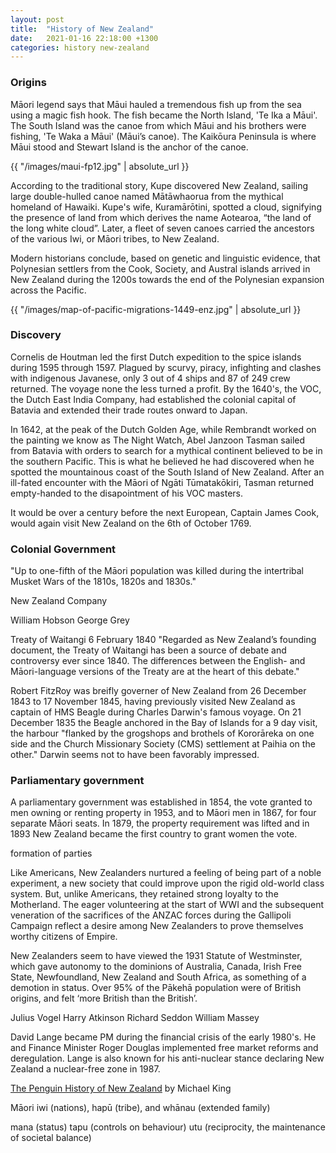 ```yaml
---
layout: post
title:  "History of New Zealand"
date:   2021-01-16 22:18:00 +1300
categories: history new-zealand
---
```


### Origins

Māori legend says that Māui hauled a tremendous fish up from the sea using a magic fish hook. The fish became the North Island, 'Te Ika a Māui'. The South Island was the canoe from which Māui and his brothers were fishing, 'Te Waka a Māui' (Māui’s canoe). The Kaikōura Peninsula is where Māui stood and Stewart Island is the anchor of the canoe.

{{ "/images/maui-fp12.jpg" | absolute_url }}

According to the traditional story, Kupe discovered New Zealand, sailing large double-hulled canoe named Mātāwhaorua from the mythical homeland of Hawaiki. Kupe's wife, Kuramārōtini, spotted a cloud, signifying the presence of land from which derives the name Aotearoa, “the land of the long white cloud”. Later, a fleet of seven canoes carried the ancestors of the various Iwi, or Māori tribes, to New Zealand.

Modern historians conclude, based on genetic and linguistic evidence, that Polynesian settlers from the Cook, Society, and Austral islands arrived in New Zealand during the 1200s towards the end of the Polynesian expansion across the Pacific.

{{ "/images/map-of-pacific-migrations-1449-enz.jpg" | absolute_url }}

### Discovery

Cornelis de Houtman led the first Dutch expedition to the spice islands during 1595 through 1597. Plagued by scurvy, piracy, infighting and clashes with indigenous Javanese, only 3 out of 4 ships and 87 of 249 crew returned. The voyage none the less turned a profit. By the 1640's, the VOC, the Dutch East India Company, had established the colonial capital of Batavia and extended their trade routes onward to Japan.

In 1642, at the peak of the Dutch Golden Age, while Rembrandt worked on the painting we know as The Night Watch, Abel Janzoon Tasman sailed from Batavia with orders to search for a mythical continent believed to be in the southern Pacific. This is what he believed he had discovered when he spotted the mountainous coast of the South Island of New Zealand. After an ill-fated encounter with the Māori of Ngāti Tūmatakōkiri, Tasman returned empty-handed to the disapointment of his VOC masters.

It would be over a century before the next European, Captain James Cook, would again visit New Zealand on the 6th of October 1769.


### Colonial Government

"Up to one-fifth of the Māori population was killed during the intertribal Musket Wars of the 1810s, 1820s and 1830s."


New Zealand Company

William Hobson
George Grey



Treaty of Waitangi
6 February 1840
"Regarded as New Zealand’s founding document, the Treaty of Waitangi has been a source of debate and controversy ever since 1840. The differences between the English- and Māori-language versions of the Treaty are at the heart of this debate."


Robert FitzRoy was breifly governer of New Zealand from 26 December 1843 to 17 November 1845, having previously visited New Zealand as captain of HMS Beagle during Charles Darwin's famous voyage. On 21 December 1835 the Beagle anchored in the Bay of Islands for a 9 day visit, the harbour "flanked by the grogshops and brothels of Kororāreka on one side and the Church Missionary Society (CMS) settlement at Paihia on the other." Darwin seems not to have been favorably impressed.


### Parliamentary government

A parliamentary government was established in 1854, the vote granted to men owning or renting property in 1953, and to Māori men in 1867, for four separate Māori seats. In 1879, the property requirement was lifted and in 1893 New Zealand became the first country to grant women the vote.


formation of parties


Like Americans, New Zealanders nurtured a feeling of being part of a noble experiment, a new society that could improve upon the rigid old-world class system. But, unlike Americans, they retained strong loyalty to the Motherland. The eager volunteering at the start of WWI and the subsequent veneration of the sacrifices of the ANZAC forces during the Gallipoli Campaign reflect a desire among New Zealanders to prove themselves worthy citizens of Empire.

New Zealanders seem to have viewed the 1931 Statute of Westminster, which gave autonomy to the dominions of Australia, Canada, Irish Free State, Newfoundland, New Zealand and South Africa, as something of a demotion in status. Over 95% of the Pākehā population were of British origins, and felt ‘more British than the British’.


Julius Vogel
Harry Atkinson
Richard Seddon
William Massey


David Lange became PM during the financial crisis of the early 1980's. He and Finance Minister Roger Douglas implemented free market reforms and deregulation. Lange is also known for his anti-nuclear stance declaring New Zealand a nuclear-free zone in 1987.



[The Penguin History of New Zealand][2] by Michael King


Māori iwi (nations), hapū (tribe), and whānau (extended family)

mana (status)
tapu (controls on behaviour)
utu (reciprocity, the maintenance of societal balance)




[1]: https://teara.govt.nz/en/map/1449/map-of-pacific-migrations
[2]: https://www.penguin.co.nz/books/the-penguin-history-of-new-zealand-9780143567578
[3]: https://nzhistory.govt.nz/politics/treaty-of-waitangi

